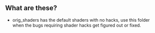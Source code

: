 ## What are these?

- orig_shaders has the default shaders with no hacks, use this folder when the bugs requiring shader hacks get figured out or fixed.